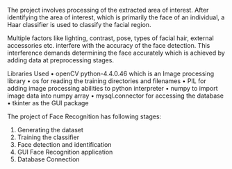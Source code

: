 The project involves processing of the extracted area of interest. After identifying the area of interest, which is primarily the face of an individual, a Haar classifier is used to classify the facial region. 

Multiple factors like lighting, contrast, pose, types of facial hair, external accessories etc. interfere with the accuracy of the face detection. This interference demands determining the face accurately which is achieved by adding data at preprocessing stages.

Libraries Used
•	openCV python-4.4.0.46 which is an Image processing library
•	os for reading the training directories and filenames 
•	PIL for adding image processing abilities to python interpreter
•	numpy to import image data into numpy array
•	mysql.connector for accessing the database
•	tkinter as the GUI package 

The project of Face Recognition has following stages:
1)	Generating the dataset
2)	Training the classifier
3)	Face detection and identification
4)	GUI Face Recognition application
5)	Database Connection


